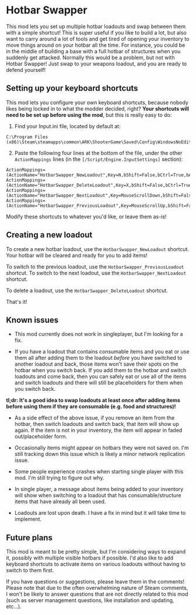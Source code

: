 # Hotbar Swapper

This mod lets you set up multiple hotbar loadouts and swap between them with a simple shortcut! This is super useful if you like to build a lot, but also want to carry around a lot of tools and get tired of opening your inventory to move things around on your hotbar all the time. For instance, you could be in the middle of building a base with a full hotbar of structures when you suddenly get attacked. Normally this would be a problem, but not with Hotbar Swapper! Just swap to your weapons loadout, and you are ready to defend yourself!

## Setting up your keyboard shortcuts

This mod lets you configure your own keyboard shortcuts, because nobody likes being locked in to what the modder decided, right? **Your shortcuts will need to be set up before using the mod**, but this is really easy to do:

1. Find your Input.ini file, located by default at:
```
C:\Program Files (x86)\Steam\steamapps\common\ARK\ShooterGame\Saved\Config\WindowsNoEditor\Input.ini
```

2. Paste the following four lines at the bottom of the file, under the other `ActionMappings` lines (in the `[/Script/Engine.InputSettings]` section):
```
ActionMappings=(ActionName="HotbarSwapper_NewLoadout",Key=N,bShift=False,bCtrl=True,bAlt=False,bCmd=False)
ActionMappings=(ActionName="HotbarSwapper_DeleteLoadout",Key=X,bShift=False,bCtrl=True,bAlt=False,bCmd=False)
ActionMappings=(ActionName="HotbarSwapper_NextLoadout",Key=MouseScrollDown,bShift=False,bCtrl=True,bAlt=False,bCmd=False)
ActionMappings=(ActionName="HotbarSwapper_PreviousLoadout",Key=MouseScrollUp,bShift=False,bCtrl=True,bAlt=False,bCmd=False)
```

Modify these shortcuts to whatever you'd like, or leave them as-is!

## Creating a new loadout

To create a new hotbar loadout, use the `HotbarSwapper_NewLoadout` shortcut. Your hotbar will be cleared and ready for you to add items!

To switch to the previous loadout, use the `HotbarSwapper_PreviousLoadout` shortcut. To switch to the next loadout, use the `HotbarSwapper_NextLoadout` shortcut.

To delete a loadout, use the `HotbarSwapper_DeleteLoadout` shortcut.

That's it!

## Known issues

- This mod currently does not work in singleplayer, but I'm looking for a fix.

- If you have a loadout that contains consumable items and you eat or use them all after adding them to the loadout _before_ you have switched to another loadout and back, those items won't save their spots on the hotbar when you switch back. If you add them to the hotbar and switch loadouts and come back, then you can safely eat or use all of the items and switch loadouts and there will still be placeholders for them when you switch back.

**tl;dr: It's a good idea to swap loadouts at least once after adding items before using them if they are consumable (e.g. food and structures)!**

- As a side effect of the above issue, if you remove an item from the hotbar, then switch loadouts and switch back, that item will show up again. If the item is not in your inventory, the item will appear in faded out/placeholder form.

- Occasionally items might appear on hotbars they were not saved on. I'm still tracking down this issue which is likely a minor network replication issue.

- Some people experience crashes when starting single player with this mod. I'm still trying to figure out why.

- In single player, a message about items being added to your inventory will show when switching to a loadout that has consumable/structure items that have already all been used.

- Loadouts are lost upon death. I have a fix in mind but it will take time to implement.

## Future plans

This mod is meant to be pretty simple, but I'm considering ways to expand it, possibly with multiple visible hotbars if possible. I'd also like to add keyboard shortcuts to activate items on various loadouts without having to switch to them first.

If you have questions or suggestions, please leave them in the comments! Please note that due to the often overwhelming nature of Steam comments, I won't be likely to answer questions that are not directly related to this mod (such as server management questions, like installation and updating, etc...).
